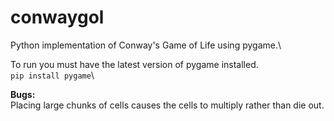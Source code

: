 # conwaygol

Python implementation of Conway's Game of Life using pygame.\

To run you must have the latest version of pygame installed.\
`pip install pygame`\

**Bugs:**\
Placing large chunks of cells causes the cells to multiply rather than die out.
